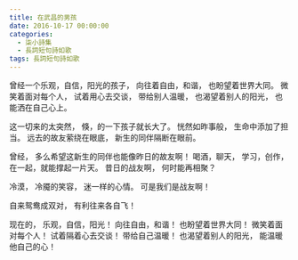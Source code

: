 ```yaml
---
title: 在武昌的男孩
date: 2016-10-17 00:00:00
categories:
  - 柒小詩集
  - 長詞短句詩如歌
tags: 長詞短句詩如歌
---
```


曾经一个乐观，自信，阳光的孩子，
向往着自由，和谐，
也盼望着世界大同。
微笑着面对每个人，
试着用心去交谈，
带给别人温暖，
也渴望着别人的阳光，
也能洒在自己心上。
<!-- more -->
这一切来的太突然，
倏，的一下孩子就长大了。
恍然如昨事般，
生命中添加了担当。
远去的故友萦绕在眼底，
新生的同伴隔断在眼前。

曾经，
多么希望这新生的同伴也能像昨日的故友啊！
喝酒，聊天，
学习，创作，
在一起，就能撑起一片天。
昔日的战友啊，
何时能再相聚？

冷漠，
冷魇的笑容，
迷一样的心情。
可是我们是战友啊！

自来鸳鸯成双对，
有利往来各自飞！

现在的，
乐观，自信，阳光！
向往自由，和谐！
也盼望着世界大同！
微笑着面对每个人！
试着隔着心去交谈！
带给自己温暖！
也渴望着别人的阳光，
能温暖他自己的心！

